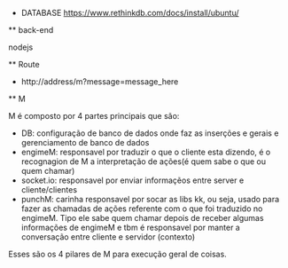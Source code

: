 * DATABASE
https://www.rethinkdb.com/docs/install/ubuntu/

** back-end

nodejs

** Route

- http://address/m?message=message_here

** M

M é composto por 4 partes principais que são:

- DB: configuração de banco de dados onde faz as inserções e gerais e gerenciamento de banco de dados
- engimeM: responsavel por traduzir o que o cliente esta dizendo, é o recognagion de M a interpretação de ações(é quem sabe o que ou quem chamar)
- socket.io: responsavel por enviar informaçẽos entre server e cliente/clientes
- punchM: carinha responsavel por socar as libs kk, ou seja, usado para fazer as chamadas de ações referente com o que foi traduzido no engimeM. Tipo ele sabe quem chamar depois de receber algumas informações de engimeM e tbm é responsavel por manter a conversação entre cliente e servidor (contexto)

Esses são os 4 pilares de M para execução geral de coisas.
